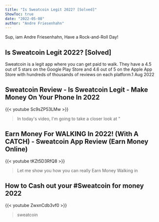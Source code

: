 ```yaml
---
title: "Is Sweatcoin Legit 2022? [Solved]"
ShowToc: true 
date: "2022-05-08"
author: "Andre Friesenhahn" 
---
```


Sup, iam Andre Friesenhahn, Have a Rock-and-Roll Day!
## Is Sweatcoin Legit 2022? [Solved]
Sweatcoin is a legit app where you can get paid to walk. They have a 4.5 out of 5 stars on the Google Play Store and 4.6 out of 5 on the Apple App Store with hundreds of thousands of reviews on each platform.1 Aug 2022

## Sweatcoin Review - Is Sweatcoin Legit - Make Money On Your Phone In 2022
{{< youtube Sc9sZP53LMw >}}
>In today's video, I'm going to take a closer look at "

## Earn Money For WALKING In 2022! (With A CATCH) - Sweatcoin App Review (Earn Money Online)
{{< youtube tKZt5D3RfQ8 >}}
>Let me show you how you can really Earn Money Walking in 

## How to Cash out your #Sweatcoin for money 2022
{{< youtube ZwxnCdb3vf0 >}}
>sweatcoin

